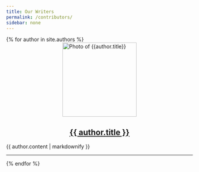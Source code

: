 ```yaml
---
title: Our Writers
permalink: /contributors/
sidebar: none
---
```


{% for author in site.authors %}
  <img src="{{author.image}}"
       width="200"
       height="auto"
       alt="Photo of {{author.title}}"
       style="display: block; margin-left: auto; margin-right: auto;" />
  <h2 style="text-align: center;">
    <a href="{{ author.url }}" style="text-align: center;">
      {{ author.title }}
    </a>
  </h2>
  <p>{{ author.content | markdownify }}</p>
  <hr style="text-align: center;"/>
{% endfor %}
